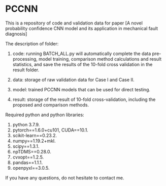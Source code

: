 # PCCNN

This is a repository of code and validation data for paper [A novel probability confidence CNN model and its application in mechanical fault diagnosis]

The description of folder:

1. code: running BATCH_ALL.py will automatically complete the data pre-processing, model training, comparison method calculations and result statistics, and save the results of the 10-fold cross validation in the result folder.

2. data: storage of raw validation data for Case I and Case II.

3. model: trained PCCNN models that can be used for direct testing.

4. result: storage of the result of 10-fold cross-validation, including the proposed and comparison methods.

Required python and python libraries:
1. python 3.7.9.
2. pytorch==1.6.0+cu101, CUDA==10.1.
3. scikit-learn==0.23.2.
4. numpy==1.19.2+mkl.
5. scipy==1.3.1.
6. npTDMS==0.28.0.
7. cvxopt==1.2.5.
8. pandas==1.1.1.
9. openpyxl==3.0.5.

If you have any questions, do not hesitate to contact me.